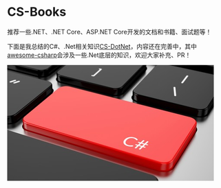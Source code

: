 # CS-Books
推荐一些.NET、.NET Core、ASP.NET Core开发的文档和书籍、面试题等！

下面是我总结的C#、.Net相关知识[CS-DotNet](https://github.com/1024-NET/CS-DotNet)，内容还在完善中，其中[awesome-csharp](https://github.com/coding-daily/awesome-csharp/blob/master/README.md)会涉及一些.Net底层的知识，欢迎大家补充、PR！

![](https://raw.githubusercontent.com/1024-NET/CS-DotNet/master/Csharp.png)
